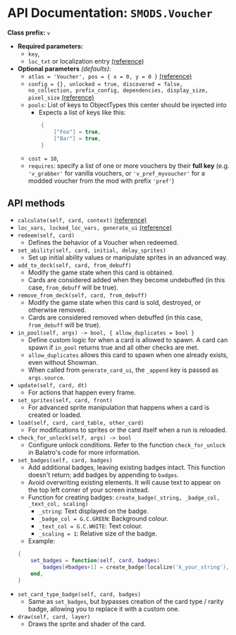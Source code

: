 # API Documentation: `SMODS.Voucher`
**Class prefix:** `v`
- **Required parameters:**
	- `key`,
	- `loc_txt` or localization entry [(reference)](https://github.com/Steamodded/smods/wiki/Localization)
- **Optional parameters** *(defaults)*:
    - `atlas = 'Voucher', pos = { x = 0, y = 0 }` [(reference)](https://github.com/Steamodded/smods/wiki/SMODS.Atlas#applying-textures-to-cards)
    - `config = {}, unlocked = true, discovered = false, no_collection, prefix_config, dependencies, display_size, pixel_size` [(reference)](https://github.com/Steamodded/smods/wiki/API-Documentation#common-parameters)
	- `pools`: List of keys to ObjectTypes this center should be injected into
		-  Expects a list of keys like this:
		```lua
			{
				["Foo"] = true,
				["Bar"] = true,
			}
		```
	- `cost = 10`,
    - `requires`: specify a list of one or more vouchers by their **full key** (e.g. `'v_grabber'` for vanilla vouchers, or `'v_pref_myvoucher'` for a modded voucher from the mod with prefix `'pref'`)

## API methods
- `calculate(self, card, context)` [(reference)](https://github.com/Steamodded/smods/wiki/Calculate-Functions)
- `loc_vars, locked_loc_vars, generate_ui` [(reference)](https://github.com/Steamodded/smods/wiki/Localization#Localization-functions)
- `redeem(self, card)`
	- Defines the behavior of a Voucher when redeemed.
- `set_ability(self, card, initial, delay_sprites)`
	- Set up initial ability values or manipulate sprites in an advanced way.
- `add_to_deck(self, card, from_debuff)`
	- Modify the game state when this card is obtained.
	- Cards are considered added when they become undebuffed (in this case, `from_debuff` will be true).
- `remove_from_deck(self, card, from_debuff)`
	- Modify the game state when this card is sold, destroyed, or otherwise removed.
	- Cards are considered removed when debuffed (in this case, `from_debuff` will be true).
- `in_pool(self, args) -> bool, { allow_duplicates = bool }`
	- Define custom logic for when a card is allowed to spawn. A card can spawn if `in_pool` returns true and all other checks are met.
	- `allow_duplicates` allows this card to spawn when one already exists, even without Showman.
	- When called from `generate_card_ui`, the `_append` key is passed as `args.source`.
- `update(self, card, dt)`
	- For actions that happen every frame.
- `set_sprites(self, card, front)`
	- For advanced sprite manipulation that happens when a card is created or loaded.
- `load(self, card, card_table, other_card)`
	- For modifications to sprites or the card itself when a run is reloaded.
- `check_for_unlock(self, args) -> bool`
	- Configure unlock conditions. Refer to the function `check_for_unlock` in Balatro's code for more information.
- `set_badges(self, card, badges)`
	- Add additional badges, leaving existing badges intact. This function doesn't return; add badges by appending to `badges`.
	- Avoid overwriting existing elements. It will cause text to appear on the top left corner of your screen instead.
	- Function for creating badges: `create_badge(_string, _badge_col, _text_col, scaling)`
		- `_string`: Text displayed on the badge.
		- `_badge_col = G.C.GREEN`: Background colour.
		- `_text_col = G.C.WHITE`: Text colour.
		- `_scaling = 1`: Relative size of the badge.
	- Example:
	```lua
	{
		set_badges = function(self, card, badges)
			badges[#badges+1] = create_badge(localize('k_your_string'), G.C.RED, G.C.BLACK, 1.2 )
		end,
	}
	```
- `set_card_type_badge(self, card, badges)`
	- Same as `set_badges`, but bypasses creation of the card type / rarity badge, allowing you to replace it with a custom one.
- `draw(self, card, layer)`
	- Draws the sprite and shader of the card.